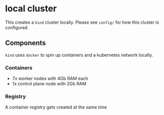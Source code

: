 # local cluster

This creates a `kind` cluster locally. Please see `config/` for how this cluster is configured.

## Components

`kind` uses `docker` to spin up containers and a kubernetes network locally.

### Containers

- 7x worker nodes with 4Gb RAM each
- 1x control plane node with 2Gb RAM

### Registry

A container registry gets created at the same time

